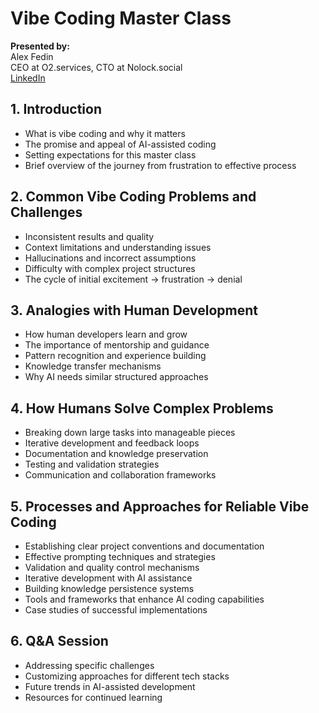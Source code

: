 # Vibe Coding Master Class

**Presented by:**  
Alex Fedin  
CEO at O2.services, CTO at Nolock.social  
[LinkedIn](https://linkedin.com/in/alex-fedin)

## 1. Introduction
- What is vibe coding and why it matters
- The promise and appeal of AI-assisted coding
- Setting expectations for this master class
- Brief overview of the journey from frustration to effective process

## 2. Common Vibe Coding Problems and Challenges
- Inconsistent results and quality
- Context limitations and understanding issues
- Hallucinations and incorrect assumptions
- Difficulty with complex project structures
- The cycle of initial excitement → frustration → denial

## 3. Analogies with Human Development
- How human developers learn and grow
- The importance of mentorship and guidance
- Pattern recognition and experience building
- Knowledge transfer mechanisms
- Why AI needs similar structured approaches

## 4. How Humans Solve Complex Problems
- Breaking down large tasks into manageable pieces
- Iterative development and feedback loops
- Documentation and knowledge preservation
- Testing and validation strategies
- Communication and collaboration frameworks

## 5. Processes and Approaches for Reliable Vibe Coding
- Establishing clear project conventions and documentation
- Effective prompting techniques and strategies
- Validation and quality control mechanisms
- Iterative development with AI assistance
- Building knowledge persistence systems
- Tools and frameworks that enhance AI coding capabilities
- Case studies of successful implementations

## 6. Q&A Session
- Addressing specific challenges
- Customizing approaches for different tech stacks
- Future trends in AI-assisted development
- Resources for continued learning